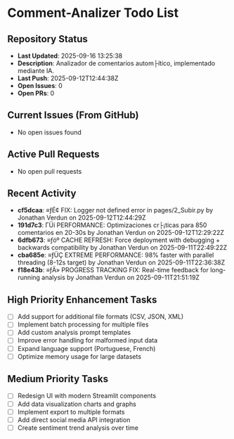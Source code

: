 ﻿# Comment-Analizer Todo List

## Repository Status
- **Last Updated**: 2025-09-16 13:25:38
- **Description**: Analizador de comentarios autom├ítico, implementado mediante IA.
- **Last Push**: 2025-09-12T12:44:38Z
- **Open Issues**: 0
- **Open PRs**: 0

## Current Issues (From GitHub)
- No open issues found
## Active Pull Requests
- No open pull requests
## Recent Activity
- **cf5dcaa**: ≡ƒÉ¢ FIX: Logger not defined error in pages/2_Subir.py by Jonathan Verdun on 2025-09-12T12:44:29Z
- **191d7c3**: ΓÜí PERFORMANCE: Optimizaciones cr├¡ticas para 850 comentarios en 20-30s by Jonathan Verdun on 2025-09-12T12:29:22Z
- **6dfb673**: ≡ƒöº CACHE REFRESH: Force deployment with debugging + backwards compatibility by Jonathan Verdun on 2025-09-11T22:49:22Z
- **cba685e**: ≡ƒÜÇ EXTREME PERFORMANCE: 98% faster with parallel threading (8-12s target) by Jonathan Verdun on 2025-09-11T22:36:38Z
- **f18e43b**: ≡ƒÄ» PROGRESS TRACKING FIX: Real-time feedback for long-running analysis by Jonathan Verdun on 2025-09-11T21:51:19Z
## High Priority Enhancement Tasks
- [ ] Add support for additional file formats (CSV, JSON, XML)
- [ ] Implement batch processing for multiple files
- [ ] Add custom analysis prompt templates
- [ ] Improve error handling for malformed input data
- [ ] Expand language support (Portuguese, French)
- [ ] Optimize memory usage for large datasets

## Medium Priority Tasks
- [ ] Redesign UI with modern Streamlit components
- [ ] Add data visualization charts and graphs
- [ ] Implement export to multiple formats
- [ ] Add direct social media API integration
- [ ] Create sentiment trend analysis over time
